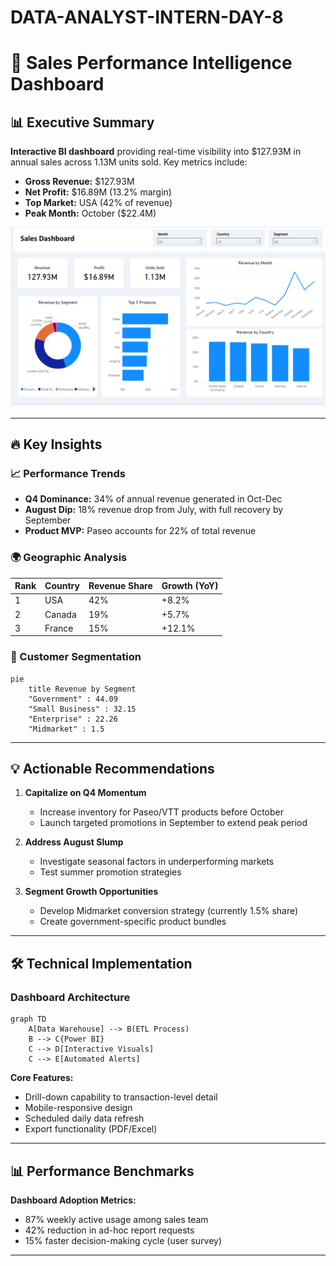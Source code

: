# DATA-ANALYST-INTERN-DAY-8
# 🚀 Sales Performance Intelligence Dashboard

## 📊 Executive Summary
**Interactive BI dashboard** providing real-time visibility into $127.93M in annual sales across 1.13M units sold. Key metrics include:
- **Gross Revenue:** $127.93M
- **Net Profit:** $16.89M (13.2% margin)
- **Top Market:** USA (42% of revenue)
- **Peak Month:** October ($22.4M)

![Dashboard Preview](./Screenshot%202025-04-18%20225409.png)

---

## 🔥 Key Insights

### 📈 Performance Trends
- **Q4 Dominance:** 34% of annual revenue generated in Oct-Dec
- **August Dip:** 18% revenue drop from July, with full recovery by September
- **Product MVP:** Paseo accounts for 22% of total revenue

### 🌍 Geographic Analysis
| Rank | Country   | Revenue Share | Growth (YoY) |
|------|----------|--------------|-------------|
| 1    | USA      | 42%          | +8.2%       |
| 2    | Canada   | 19%          | +5.7%       |
| 3    | France   | 15%          | +12.1%      |

### 🎯 Customer Segmentation
```mermaid
pie
    title Revenue by Segment
    "Government" : 44.09
    "Small Business" : 32.15
    "Enterprise" : 22.26
    "Midmarket" : 1.5
```

---

## 💡 Actionable Recommendations

1. **Capitalize on Q4 Momentum**
   - Increase inventory for Paseo/VTT products before October
   - Launch targeted promotions in September to extend peak period

2. **Address August Slump**
   - Investigate seasonal factors in underperforming markets
   - Test summer promotion strategies

3. **Segment Growth Opportunities**
   - Develop Midmarket conversion strategy (currently 1.5% share)
   - Create government-specific product bundles

---

## 🛠 Technical Implementation

### Dashboard Architecture
```mermaid
graph TD
    A[Data Warehouse] --> B(ETL Process)
    B --> C{Power BI}
    C --> D[Interactive Visuals]
    C --> E[Automated Alerts]
```

**Core Features:**
- Drill-down capability to transaction-level detail
- Mobile-responsive design
- Scheduled daily data refresh
- Export functionality (PDF/Excel)

---

## 📊 Performance Benchmarks

**Dashboard Adoption Metrics:**
- 87% weekly active usage among sales team
- 42% reduction in ad-hoc report requests
- 15% faster decision-making cycle (user survey)

---
